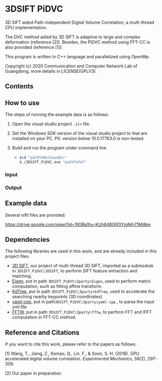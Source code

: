 # 3DSIFT PiDVC
3D SIFT aided Path-independent Digital Volume Correlation, a multi-thread CPU implementation.



The DVC method aided by 3D SIFT is adaptive to large and complex deformation (reference [2]). Besides, the PiDVC method using FFT-CC is also provided (reference  [1]).

This program is written in C++ language and parallelized using OpenMp.



Copyright (c) 2020 Communication and Computer Network Lab of Guangdong, more details in LICENSE(GPLV3).

## Contents





## How to use

The steps of running the example data is as follows:

1. Open the visual studio project `.sln` file.

2. Set the Windows SDK version of the visual studio project to that are installed on your PC. PS: version below  10.0.17763.0 is non-tested.

3. Build and run the program under command line

   - ```bash
     $cd "pathToReleaseDir"
     $./3DSIFT_PiDVC.exe "pathToYml"
     ```



### Input



### Output



## Example data

Several nifti files are provided:

https://drive.google.com/open?id=1IlOBp1hu-KUh648lXR3YjgNih71Mj8ke



## Dependencies

The following libraries are used in this work, and are already included in this project files.

- [3D SIFT](https://github.com/ParallelCCNL/3DSIFT_mt), our  project of multi-thread 3D SIFT, imported as a submodule in `3DSIFT_PiDVC\3DSIFT`, to perform SIFT feature extraction and matching.
- [Eigen](http://eigen.tuxfamily.org/index.php?title=Main_Page), put in path `3DSIFT_PiDVC\3party\Eigen`, used to perform matrix  computation, such as fitting affine transform.
- [KdTree]( https://github.com/jtsiomb/kdtree ), put in path `3DSIFT_PiDVC\3party\kdTree`, used to accelerate the searching nearby keypoints (3D coordinates)
- [yaml-cpp]( https://github.com/jbeder/yaml-cpp ), put in path`3DSIFT_PiDVC\3party\yaml-cpp` , to parse the input yml file 
- [FFTW](http://www.fftw.org/), put in path `3DSIFT_PiDVC\3party\fftw`, to perform FFT and IFFT computation in FFT-CC method.



## Reference and Citations

If you want to cite this work, please refer to the papers as follows.

[1]  Wang, T., Jiang, Z., Kemao, Q., Lin, F., & Soon, S. H. (2016). GPU accelerated digital volume correlation. *Experimental Mechanics*, *56*(2), 297-309. 

[2] Our paper in preparation.